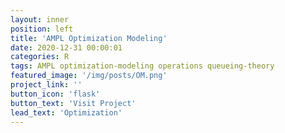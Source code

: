 ```yaml
---
layout: inner
position: left
title: 'AMPL Optimization Modeling'
date: 2020-12-31 00:00:01
categories: R
tags: AMPL optimization-modeling operations queueing-theory
featured_image: '/img/posts/OM.png'
project_link: ''
button_icon: 'flask'
button_text: 'Visit Project'
lead_text: 'Optimization'
---
```

